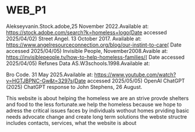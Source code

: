 # WEB_P1
Alekseyvanin.Stock.adobe,25 November 2022.Available at: https://stock.adobe.com/search?k=homeless+logo(Date accessed 2025/04/02)
Street Angel. 13 October 2017. Available at: https://www.angelresourceconnection.org/blog/our-instint-to-care( Date accessed 2025/04/05)
Invisible People, November2008.Avaible at: https://invisiblepeople.tv/how-to-help-homeless-families/( Date accessed 2025/04/05)
Refsnes Data AS.W3schools.1998.Available at:

Bro Code. 31 May 2025.Available at: https://www.youtube.com/watch?v=HGTJBPNC-Gw&t=3297s(Date accessed 2025/05/05) 
OpenAI ChatGPT (2025) ChatGPT response to John Stephens, 26 August.

This website is about helping the homeless we are an   strive  provde shelters and food to the less fortunate.we help the homeless because we hope to adress the critical issues faces by individuals wothout homes prviding basic needs advocate change and create long term solutions the webste structre includes contacts, services, what the website is about

